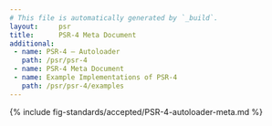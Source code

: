 ```yaml
---
# This file is automatically generated by `_build`.
layout:     psr
title:      PSR-4 Meta Document
additional:
 - name: PSR-4 — Autoloader
   path: /psr/psr-4
 - name: PSR-4 Meta Document
 - name: Example Implementations of PSR-4
   path: /psr/psr-4/examples
---
```

{% include fig-standards/accepted/PSR-4-autoloader-meta.md %}
